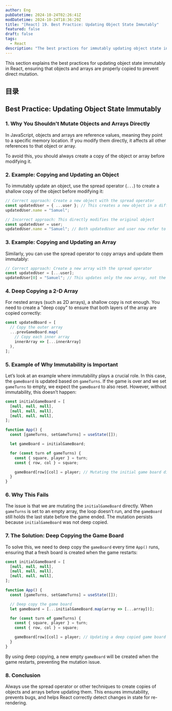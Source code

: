 ```yaml
---
author: Eng
pubDatetime: 2024-10-24T02:26:41Z
modDatetime: 2024-10-24T18:36:29Z
title: "[React] 19. Best Practice: Updating Object State Immutably"
featured: false
draft: false
tags:
  - React
description: "The best practices for immutably updating object state in React, with examples on why immutability is important."
---
```


This section explains the best practices for updating object state immutably in React, ensuring that objects and arrays are properly copied to prevent direct mutation.

## 目录

## Best Practice: Updating Object State Immutably

### 1. Why You Shouldn't Mutate Objects and Arrays Directly

In JavaScript, objects and arrays are reference values, meaning they point to a specific memory location. If you modify them directly, it affects all other references to that object or array.

To avoid this, you should always create a copy of the object or array before modifying it.

### 2. Example: Copying and Updating an Object

To immutably update an object, use the spread operator (`...`) to create a shallow copy of the object before modifying it:

```jsx
// Correct approach: Create a new object with the spread operator
const updatedUser = { ...user }; // This creates a new object in a different memory location
updatedUser.name = "Samuel";

// Incorrect approach: This directly modifies the original object
const updatedUser = user;
updatedUser.name = "Samuel"; // Both updatedUser and user now refer to the same memory location
```

### 3. Example: Copying and Updating an Array

Similarly, you can use the spread operator to copy arrays and update them immutably:

```jsx
// Correct approach: Create a new array with the spread operator
const updatedUser = [...user];
updatedUser[0] = "Samuel"; // This updates only the new array, not the original one
```

### 4. Deep Copying a 2-D Array

For nested arrays (such as 2D arrays), a shallow copy is not enough. You need to create a "deep copy" to ensure that both layers of the array are copied correctly:

```jsx
const updatedBoard = [
  // Copy the outer array
  ...prevGameBoard.map(
    // Copy each inner array
    innerArray => [...innerArray]
  ),
];
```

### 5. Example of Why Immutability is Important

Let’s look at an example where immutability plays a crucial role. In this case, the `gameBoard` is updated based on `gameTurns`. If the game is over and we set `gameTurns` to empty, we expect the `gameBoard` to also reset. However, without immutability, this doesn’t happen:

```jsx
const initialGameBoard = [
  [null, null, null],
  [null, null, null],
  [null, null, null],
];

function App() {
  const [gameTurns, setGameTurns] = useState([]);

  let gameBoard = initialGameBoard;

  for (const turn of gameTurns) {
    const { square, player } = turn;
    const { row, col } = square;

    gameBoard[row][col] = player; // Mutating the initial game board directly
  }
}
```

### 6. Why This Fails

The issue is that we are mutating the `initialGameBoard` directly. When `gameTurns` is set to an empty array, the loop doesn’t run, and the `gameBoard` still holds the last state before the game ended. The mutation persists because `initialGameBoard` was not deep copied.

### 7. The Solution: Deep Copying the Game Board

To solve this, we need to deep copy the `gameBoard` every time `App()` runs, ensuring that a fresh board is created when the game restarts:

```jsx
const initialGameBoard = [
  [null, null, null],
  [null, null, null],
  [null, null, null],
];

function App() {
  const [gameTurns, setGameTurns] = useState([]);

  // Deep copy the game board
  let gameBoard = [...initialGameBoard.map(array => [...array])];

  for (const turn of gameTurns) {
    const { square, player } = turn;
    const { row, col } = square;

    gameBoard[row][col] = player; // Updating a deep copied game board
  }
}
```

By using deep copying, a new empty `gameBoard` will be created when the game restarts, preventing the mutation issue.

### 8. Conclusion

Always use the spread operator or other techniques to create copies of objects and arrays before updating them. This ensures immutability, prevents bugs, and helps React correctly detect changes in state for re-rendering.
